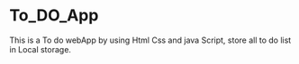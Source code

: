 # To_DO_App
This is a To do webApp by using Html Css and java Script,  store all to do list in Local storage.
